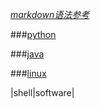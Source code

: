*[markdown语法参考](markdown)*

###[python](python)

###[java](java)

###[linux](linux)

|shell|software|